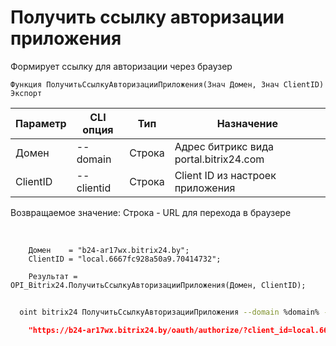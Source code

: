 ﻿---
sidebar_position: 1
---

# Получить ссылку авторизации приложения
 Формирует ссылку для авторизации через браузер



`Функция ПолучитьСсылкуАвторизацииПриложения(Знач Домен, Знач ClientID) Экспорт`

  | Параметр | CLI опция | Тип | Назначение |
  |-|-|-|-|
  | Домен | --domain | Строка | Адрес битрикс вида portal.bitrix24.com |
  | ClientID | --clientid | Строка | Client ID из настроек приложения |

  
  Возвращаемое значение:   Строка - URL для перехода в браузере

<br/>




```bsl title="Пример кода"
    Домен    = "b24-ar17wx.bitrix24.by";
    ClientID = "local.6667fc928a50a9.70414732";

    Результат = OPI_Bitrix24.ПолучитьСсылкуАвторизацииПриложения(Домен, ClientID);
```



```sh title="Пример команды CLI"
    
  oint bitrix24 ПолучитьСсылкуАвторизацииПриложения --domain %domain% --clientid %clientid%

```

```json title="Результат"
    "https://b24-ar17wx.bitrix24.by/oauth/authorize/?client_id=local.6667fc928a50a9.70414732"

```
